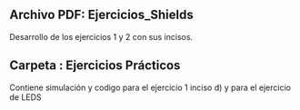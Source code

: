 ## **Archivo PDF: Ejercicios_Shields**
Desarrollo de los ejercicios 1 y 2 con sus incisos.

## **Carpeta : Ejercicios Prácticos**
Contiene simulación y codigo para el ejercicio 1 inciso d) y para el ejercicio de LEDS
